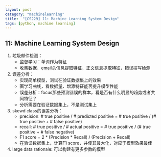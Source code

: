 ```yaml
---
layout: post
category: "machinelearning"
title:  "[CS229] 11: Machine Learning System Design"
tags: [python, machine learning]
---
```


## 11: Machine Learning System Design

1. 垃圾邮件检测：
   - 监督学习：单词作为特征
   - 收集数据，email头信息提取特征，正文信息提取特征，错误拼写检测
2. 误差分析：
   - 实现简单模型，测试在验证数据集上的效果
   - 画学习曲线，看数据量、增添特征能否提升模型性能
   - 误差分析：focus那些预测错误的样本，看是否有什么明显的趋势或者共同特征？
   - 分析需要在验证数据集上，不是测试集上
3. skewd class的误差分析：
   - precision: # true positive / # predicted positive = # true positive / (# true positive + # false positive)
   - recall: # true positive / # actual positive = # true positive / (# true positive + # false negative)
   - F1 score = 2 * (Precision * Recall) / (Precision + Recall)
   - 在验证数据集上，计算F1 score，并使其最大化，对应于模型效果最佳
4. large data rationale: 可以构建有更多参数的模型
